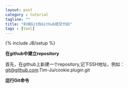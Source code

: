 ```yaml
---
layout: post
category : tutorial
tagline: ""
title: "利用Git向Github提交代码"
tags : [tool]
---
```

{% include JB/setup %}


**在github中建立repository**

首先，在github上新建一个repository,记下SSH地址，例如：git@github.com:Tim-Ju/cookie.plugin.git

**运行Git命令**
